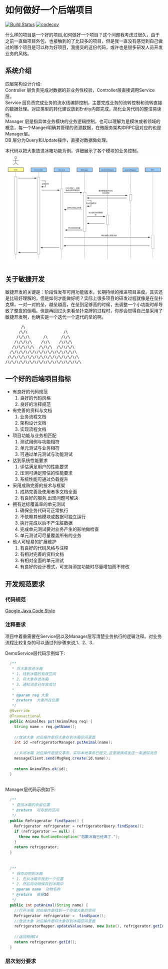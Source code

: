 # 如何做好一个后端项目
[![Build Status](https://travis-ci.org/1991wangliang/springboot-demo.svg?branch=new)](https://travis-ci.org/1991wangliang/springboot-demo)
[![codecov](https://codecov.io/gh/1991wangliang/springboot-demo/branch/master/graph/badge.svg)](https://codecov.io/gh/1991wangliang/springboot-demo)

什么样的项目是一个好的项目,如何做好一个项目？这个问题我考虑过很久，由于之前一直做项目外包，也接触到的了比较多的项目，但是我一直没有感觉到自己做过的哪个项目是可以称为好项目，我提交的这份代码，或许也是很多研发人员开发业务的风格。

## 系统介绍

四层架构设计介绍:    
Controller 层负责完成对数据的非业务性校验，Controller层直接调用Service层。    
Service 层负责完成业务的流水线编排控制，主要完成业务的流转控制和流转直接的数据处理。对应类型的转化建议放到Entity内部完成，简化业务代码的整洁易读性。    
Manager 层是指具体业务模块的业务逻辑控制，也可以理解为是模块或者领域的概念，每一个Manger明确其管理的资源数据，在微服务架构中RPC层对应的也是Manager层。    
DB 层分为Query和Update操作，直接对数据做处理。    

本代码以把大象放进冰箱功能为例，详细展示了各个模块的业务控制。
![](img/4.png)

## 关于敏捷开发
敏捷开发的关键是：阶段性发布可用功能版本，长期持续的推进项目进度。其实还是比较好理解的，但是如何才能做好呢？实际上很多项目的研发过程就像是在垒扑克牌，一对一对的垒，越垒越高，在垒到足够高的时候，去调整一个小功能时却导致了整盘的倒塌。但是再回过头来看垒扑克牌的过程时，你却会觉得自己是采用了敏捷开发啊，也确实是一个迭代一个迭代的垒的啊。
```
       /\
      /\/\                /\
     /\/\/\      /\      /\/\
    /\/\/\/\    /\/\    /\/\/\
   /\/\/\/\/\  /\/\/\  /\/\/\/\
  /\/\/\/\/\/\/\/\/\/\/\/\/\/\/\
 /\/\/\/\/\/\/\/\/\/\/\/\/\/\/\/\
/\/\/\/\/\/\/\/\/\/\/\/\/\/\/\/\/\
```


## 一个好的后端项目指标

* 有良好的代码规范
    1. 良好的代码风格
    2. 良好的注释规范
* 有完善的资料与文档
    1. 业务流程文档
    2. 架构设计文档
    3. 实现流程文档
* 项目功能与业务相匹配
    1. 测试用例与功能相符
    2. 单元测试与业务相符
    3. 可通过单元测试与功能测试
* 达到系统性能要求
    1. 评估满足用户的性能要求
    2. 压测可满足预估的性能要求
    3. 系统性能可通过负载提升
* 采用成熟完善的技术与框架
    1. 成熟完善及使用者多文档全面
    2. 有良好的服务,出现问题可解决
* 拥有达标覆盖率的单元测试
    1. 确保业务代码可正常执行
    2. 不依赖其他模块或数据可独立运行
    3. 执行完成以后不产生脏数据
    4. 完成单元测试要对业务产生的影响做检查
    5. 单元测试可尽量覆盖所有的业务
* 他人可轻易的扩展维护
    1. 有良好的代码风格与注释
    2. 有相对完善的资料文档
    3. 有相对全面的单元测试
    4. 有良好的设计模式，可支持添加功能时尽量增加而不修改
 
## 开发规范要求

### 代码规范
[Google Java Code Style](https://blog.csdn.net/yuanmomoya/article/details/100100514)

###  注释要求

项目中着重需要在Service层以及Manager层写清楚业务执行的逻辑注释。对业务流程比较复杂的可以通过列步骤来说,1、2、3..

DemoService层代码示例如下:
```java
  /**
   * 将大象放进冰箱
   * 1、找到冰箱的有效空间
   * 2、将大象存进冰箱
   * 3、通知消息已存放成功
   * 
   * @param req 大象
   * @return  大象所在位置
   */
  @Override
  @Transactional
  public AnimalRes put(AnimalReq req) {
    String name = req.getName();

    //放进大象 对应操作是将大象存到冰箱空间里面
    int id =refrigeratorManager.putAnimal(name);

    //关闭冰箱 对应操作是提交事务，实际本地事务已提交,这里就换成发送一条通知消息
    messageClient.send(MsgReq.create(id,name));

    return AnimalRes.ok(id);
  }
  
```

Manager层代码示例如下:
```java
  /**
   * 查找冰箱的余留位置
   * @return  可存放的空间
   */
  public Refrigerator findSpace() {
    Refrigerator refrigerator = refrigeratorQuery.findSpace();
    if (refrigerator == null) {
      throw new RuntimeException("抱歉冰箱已经满了.");
    }
    return refrigerator;
  }


  /**
   * 保存动物到冰箱
   * 1、先从冰箱中找到一个位置
   * 2、然后将动物保存到冰箱中
   * @param name  动物名称
   * @return  格栅Id
   */
  public int putAnimal(String name) {
    //打开冰箱 对应操作是找到一个存储大象的空间
    Refrigerator refrigerator =  findSpace();
    //放进大象 对应操作是将大象存到冰箱空间里面
    refrigeratorMapper.updateValue(name, new Date(), refrigerator.getId());

    //返回格栅Id
    return refrigerator.getId();
  }
```

### 层次划分要求

 



